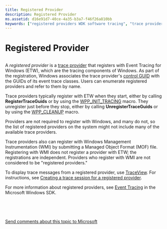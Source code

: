```yaml
---
title: Registered Provider
description: Registered Provider
ms.assetid: d16e91d7-40ce-4a35-b3a7-f46f26a810bb
keywords: ["registered providers WDK software tracing", "trace providers WDK", "Event Tracing for Windows WDK , providers", "ETW WDK , providers", "providers WDK ETW"]
---
```


# Registered Provider


## <span id="ddk_registered_provider_tools"></span><span id="DDK_REGISTERED_PROVIDER_TOOLS"></span>


A *registered provider* is a [trace provider](trace-provider.md) that registers with Event Tracing for Windows (ETW), which are the tracing components of Windows. As part of the registration, Windows associates the trace provider's [control GUID](control-guid.md) with the GUIDs of its event trace classes. Users can enumerate registered providers and refer to them by name.

Trace providers typically register with ETW when they start, either by calling **RegisterTraceGuids** or by using the [WPP\_INIT\_TRACING](https://msdn.microsoft.com/library/windows/hardware/ff556191) macro. They unregister just before they stop, either by calling **UnregisterTraceGuids** or by using the [WPP\_CLEANUP](https://msdn.microsoft.com/library/windows/hardware/ff556179) macro.

Providers are not required to register with Windows, and many do not, so the list of registered providers on the system might not include many of the available trace providers.

Trace providers also can register with Windows Management Instrumentation (WMI) by submitting a Managed Object Format (MOF) file. Registering with WMI does not register a provider with ETW; the registrations are independent. Providers who register with WMI are not considered to be "registered providers."

To display trace messages from a registered provider, use [TraceView](traceview.md). For instructions, see [Creating a trace session for a registered provider](creating-a-trace-session-for-a-registered-provider.md).

For more information about registered providers, see [Event Tracing](https://msdn.microsoft.com/library/windows/desktop/bb968803) in the Microsoft Windows SDK.

 

 

[Send comments about this topic to Microsoft](mailto:wsddocfb@microsoft.com?subject=Documentation%20feedback%20[devtest\devtest]:%20Registered%20Provider%20%20RELEASE:%20%2811/17/2016%29&body=%0A%0APRIVACY%20STATEMENT%0A%0AWe%20use%20your%20feedback%20to%20improve%20the%20documentation.%20We%20don't%20use%20your%20email%20address%20for%20any%20other%20purpose,%20and%20we'll%20remove%20your%20email%20address%20from%20our%20system%20after%20the%20issue%20that%20you're%20reporting%20is%20fixed.%20While%20we're%20working%20to%20fix%20this%20issue,%20we%20might%20send%20you%20an%20email%20message%20to%20ask%20for%20more%20info.%20Later,%20we%20might%20also%20send%20you%20an%20email%20message%20to%20let%20you%20know%20that%20we've%20addressed%20your%20feedback.%0A%0AFor%20more%20info%20about%20Microsoft's%20privacy%20policy,%20see%20http://privacy.microsoft.com/default.aspx. "Send comments about this topic to Microsoft")




